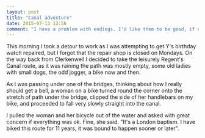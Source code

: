 ```yaml
---
layout: post
title: "Canal adventure"
date: 2015-07-13 12:56
comment: "I have a problem with endings. I'd like them to be good, if not perfect. With this post I'm trying to fight the need for a satisfactory resolution"
---
```

This morning I took a detour to work as I was attempting to get Y's birthday watch repaired, but I forgot that the repair shop is closed on Mondays. On the way back from Clerkenwell I decided to take the leisurely Regent's Canal route, as it was raining the path was mostly empty, some old ladies with small dogs, the odd jogger, a bike now and then. 

As I was passing under one of the bridges, thinking about how I really should get a bell, a woman on a bike turned round the corner onto the stretch of path under the bridge, clipped the side of her handlebars on my bike, and proceeded to fall very slowly straight into the canal. 

I pulled the woman and her bicycle out of the water and asked with great concern if everything was ok. Fine, she said. "It's a London baptism. I have biked this route for 11 years, it was bound to happen sooner or later". 